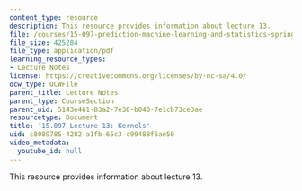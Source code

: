 ```yaml
---
content_type: resource
description: This resource provides information about lecture 13.
file: /courses/15-097-prediction-machine-learning-and-statistics-spring-2012/c80897854282a1fb65c3c99488f6ae50_MIT15_097S12_lec13.pdf
file_size: 425284
file_type: application/pdf
learning_resource_types:
- Lecture Notes
license: https://creativecommons.org/licenses/by-nc-sa/4.0/
ocw_type: OCWFile
parent_title: Lecture Notes
parent_type: CourseSection
parent_uid: 5143e461-83a2-7e30-b040-7e1cb73ce3ae
resourcetype: Document
title: '15.097 Lecture 13: Kernels'
uid: c8089785-4282-a1fb-65c3-c99488f6ae50
video_metadata:
  youtube_id: null
---
```

This resource provides information about lecture 13.